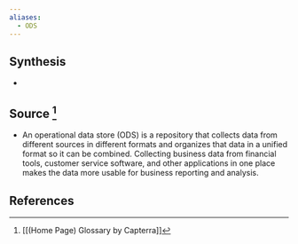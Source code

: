 ```yaml
---
aliases:
  - ODS
---
```

## Synthesis
- 
## Source [^1]
- An operational data store (ODS) is a repository that collects data from different sources in different formats and organizes that data in a unified format so it can be combined. Collecting business data from financial tools, customer service software, and other applications in one place makes the data more usable for business reporting and analysis.
## References

[^1]: [[(Home Page) Glossary by Capterra]]